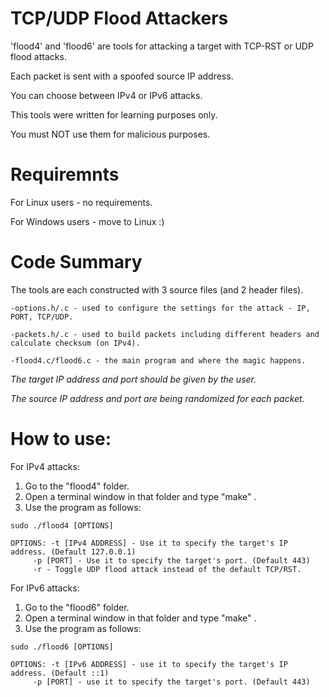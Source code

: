 #  TCP/UDP Flood Attackers

'flood4' and 'flood6' are tools for attacking a target with TCP-RST or UDP flood attacks.

Each packet is sent with a spoofed source IP address.

You can choose between IPv4 or IPv6 attacks.

This tools were written for learning purposes only.

You must NOT use them for malicious purposes.

# Requiremnts

For Linux users - no requirements.

For Windows users - move to Linux :)

# Code Summary

The tools are each constructed with 3 source files (and 2 header files).

	-options.h/.c - used to configure the settings for the attack - IP, PORT, TCP/UDP.
                  
	-packets.h/.c - used to build packets including different headers and calculate checksum (on IPv4).
  
	-flood4.c/flood6.c - the main program and where the magic happens.
  
*The target IP address and port should be given by the user.*

*The source IP address and port are being randomized for each packet.*

# How to use:
For IPv4 attacks:
  1. Go to the "flood4" folder.
  2. Open a terminal window in that folder and type "make" .
  3. Use the program as follows:
  
	sudo ./flood4 [OPTIONS]

	OPTIONS: -t [IPv4 ADDRESS] - Use it to specify the target's IP address. (Default 127.0.0.1)
		 -p [PORT] - Use it to specify the target's port. (Default 443)
		 -r - Toggle UDP flood attack instead of the default TCP/RST.

For IPv6 attacks:
  1. Go to the "flood6" folder.
  2. Open a terminal window in that folder and type "make" .
  3. Use the program as follows:
  
	sudo ./flood6 [OPTIONS]

	OPTIONS: -t [IPv6 ADDRESS] - use it to specify the target's IP address. (Default ::1)
		 -p [PORT] - use it to specify the target's port. (Default 443)
